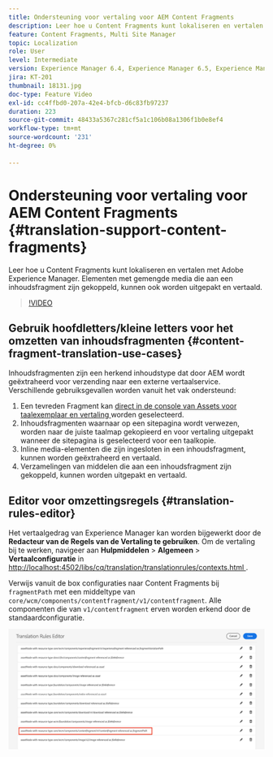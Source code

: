 ```yaml
---
title: Ondersteuning voor vertaling voor AEM Content Fragments
description: Leer hoe u Content Fragments kunt lokaliseren en vertalen met Adobe Experience Manager. Elementen met gemengde media die aan een inhoudsfragment zijn gekoppeld, kunnen ook worden uitgepakt en vertaald.
feature: Content Fragments, Multi Site Manager
topic: Localization
role: User
level: Intermediate
version: Experience Manager 6.4, Experience Manager 6.5, Experience Manager as a Cloud Service
jira: KT-201
thumbnail: 18131.jpg
doc-type: Feature Video
exl-id: cc4ffbd0-207a-42e4-bfcb-d6c83fb97237
duration: 223
source-git-commit: 48433a5367c281cf5a1c106b08a1306f1b0e8ef4
workflow-type: tm+mt
source-wordcount: '231'
ht-degree: 0%

---
```


# Ondersteuning voor vertaling voor AEM Content Fragments {#translation-support-content-fragments}

Leer hoe u Content Fragments kunt lokaliseren en vertalen met Adobe Experience Manager. Elementen met gemengde media die aan een inhoudsfragment zijn gekoppeld, kunnen ook worden uitgepakt en vertaald.

>[!VIDEO](https://video.tv.adobe.com/v/18131?quality=12&learn=on)

## Gebruik hoofdletters/kleine letters voor het omzetten van inhoudsfragmenten {#content-fragment-translation-use-cases}

Inhoudsfragmenten zijn een herkend inhoudstype dat door AEM wordt geëxtraheerd voor verzending naar een externe vertaalservice. Verschillende gebruiksgevallen worden vanuit het vak ondersteund:

1. Een tevreden Fragment kan [ direct in de console van Assets voor taalexemplaar en vertaling ](https://experienceleague.adobe.com/docs/experience-manager-cloud-service/content/assets/admin/translate-assets.html) worden geselecteerd.
2. Inhoudsfragmenten waarnaar op een sitepagina wordt verwezen, worden naar de juiste taalmap gekopieerd en voor vertaling uitgepakt wanneer de sitepagina is geselecteerd voor een taalkopie.
3. Inline media-elementen die zijn ingesloten in een inhoudsfragment, kunnen worden geëxtraheerd en vertaald.
4. Verzamelingen van middelen die aan een inhoudsfragment zijn gekoppeld, kunnen worden uitgepakt en vertaald.

## Editor voor omzettingsregels {#translation-rules-editor}

Het vertaalgedrag van Experience Manager kan worden bijgewerkt door de **Redacteur van de Regels van de Vertaling te gebruiken**. Om de vertaling bij te werken, navigeer aan **Hulpmiddelen** > **Algemeen** > **Vertaalconfiguratie** in [ http://localhost:4502/libs/cq/translation/translationrules/contexts.html ](http://localhost:4502/libs/cq/translation/translationrules/contexts.html).

Verwijs vanuit de box configuraties naar Content Fragments bij `fragmentPath` met een middeltype van `core/wcm/components/contentfragment/v1/contentfragment`. Alle componenten die van `v1/contentfragment` erven worden erkend door de standaardconfiguratie.

![ Redacteur van de Regels van de Vertaling ](assets/translation-configuration.png)
